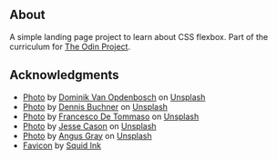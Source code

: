 ## About
A simple landing page project to learn about CSS flexbox. Part of the curriculum for [The Odin Project](https://www.theodinproject.com/).


## Acknowledgments
- <a href="https://unsplash.com/photos/lNeIjS1rXus">Photo</a> by <a href="https://unsplash.com/@derobi?utm_source=unsplash&utm_medium=referral&utm_content=creditCopyText">Dominik Van Opdenbosch</a> on <a href="https://unsplash.com/s/photos/owl?utm_source=unsplash&utm_medium=referral&utm_content=creditCopyText">Unsplash</a>
- <a href="https://unsplash.com/photos/wfFC7y5HY44">Photo</a> by <a href="https://unsplash.com/@baitman?utm_source=unsplash&utm_medium=referral&utm_content=creditCopyText">Dennis Buchner</a> on <a href="https://unsplash.com/s/photos/owl?utm_source=unsplash&utm_medium=referral&utm_content=creditCopyText">Unsplash</a>
- <a href="https://unsplash.com/photos/9JjRRqApYh4">Photo</a> by <a href="https://unsplash.com/@detpho?utm_source=unsplash&utm_medium=referral&utm_content=creditCopyText">Francesco De Tommaso</a> on <a href="https://unsplash.com/s/photos/owl?utm_source=unsplash&utm_medium=referral&utm_content=creditCopyText">Unsplash</a>
- <a href="https://unsplash.com/photos/LEWbO3MqUsM">Photo</a> by <a href="https://unsplash.com/@jackobas?utm_source=unsplash&utm_medium=referral&utm_content=creditCopyText">Jesse Cason</a> on <a href="https://unsplash.com/s/photos/owl?utm_source=unsplash&utm_medium=referral&utm_content=creditCopyText">Unsplash</a>
- <a href="https://unsplash.com/photos/pcjnWrsZ4TI">Photo</a> by <a href="https://unsplash.com/@angus_buchanan?utm_source=unsplash&utm_medium=referral&utm_content=creditCopyText">Angus Gray</a> on <a href="https://unsplash.com/s/photos/owl?utm_source=unsplash&utm_medium=referral&utm_content=creditCopyText">Unsplash</a>
- <a href="https://iconarchive.com/show/free-flat-sample-icons-by-thesquid.ink/owl-icon.html">Favicon</a> by <a href="https://iconarchive.com/artist/thesquid.ink.html">Squid Ink</a>
  
